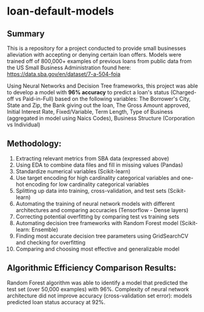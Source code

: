 # loan-default-models

## Summary
This is a repository for a project conducted to provide small businesses alleviation with accepting or denying certain loan offers. Models were trained off of 800,000+ examples of previous loans from public data from the US Small Business Administration found here: https://data.sba.gov/en/dataset/7-a-504-foia

Using Neural Networks and Decision Tree frameworks, this project was able to develop a model with **96% accuracy** to predict a loan's status (Charged-off vs Paid-in-Full) based on the following variables: The Borrower's City, State and Zip, the Bank giving out the loan, The Gross Amount approved, Initial Interest Rate, Fixed/Variable, Term Length, Type of Business (aggregated in model using Naics Codes), Business Structure (Corporation vs Individual)

## Methodology:
1. Extracting relevant metrics from SBA data (expressed above)
2. Using EDA to combine data files and fill in missing values (Pandas)
3. Standardize numerical variables (Scikit-learn)
4. Use target encoding for high cardinality categorical variables and one-hot encoding for low cardinality categorical variables
5. Splitting up data into training, cross-validation, and test sets (Scikit-learn)
6. Automating the training of neural network models with different architectures and comparing accuracies (Tensorflow - Dense layers)
7. Correcting potential overfitting by comparing test vs training sets
8. Automating decision tree frameworks with Random Forest model (Scikit-learn: Ensemble)
9. Finding most accurate decision tree parameters using GridSearchCV and checking for overfitting
10. Comparing and choosing most effective and generalizable model

## Algorithmic Efficiency Comparison Results:
Random Forest algorithm was able to identify a model that predicted the test set (over 50,000 examples) with 96%. Complexity of neural network architecture did not improve accuracy (cross-validation set error): models predicted loan status accuracy at 92%.
